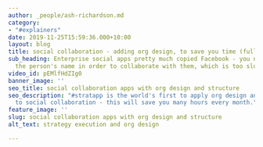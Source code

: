 ```yaml
---
author: _people/ash-richardson.md
category:
- "#explainers"
date: 2019-11-25T15:59:36.000+10:00
layout: blog
title: social collaboration - adding org design, to save you time (full version)
sub_heading: Enterprise social apps pretty much copied Facebook - you need to know
  the person's name in order to collaborate with them, which is too slow and limiting.
video_id: pEMlfHdZIg0
banner_image: ''
seo_title: social collaboration apps with org design and structure
seo_description: "#stratapp is the world's first to apply org design and structure
  to social collaboration - this will save you many hours every month."
feature_image: ''
slug: social collaboration apps with org design and structure
alt_text: strategy execution and org design

---
```

